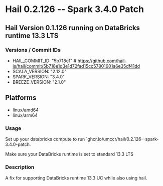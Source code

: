 # Hail 0.2.126 -- Spark 3.4.0 Patch

## Hail Version 0.1.126 running on DataBricks runtime 13.3 LTS

### Versions / Commit IDs

* HAIL_COMMIT_ID: "5b718e1"  # https://github.com/hail-is/hail/commit/5b718e1d3e1d72fad15cc57801601a6e35df41dd
* SCALA_VERSION: "2.12.0"
* SPARK_VERSION: "3.4.0"
* BREEZE_VERSION: "2.1.0"

## Platforms
* linux/amd64
* linux/arm64 


### Usage

Set up your databricks compute to run `ghcr.io/umccr/hail/0.2.126--spark-3.4.0-patch.  

Make sure your DataBricks runtime is set to standard 13.3 LTS

### Description
A fix for supporting DataBricks runtime 13.3 UC while also using hail.  



